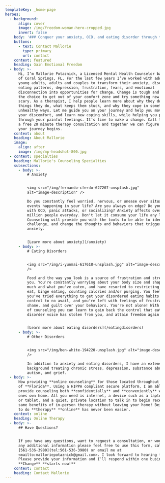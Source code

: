 ```yaml
---
templateKey: _home-page
heroes:
  - background:
      align: cover
      image: /img/freedom-woman-hero-cropped.jpg
      invert: false
    body: '### Conquer your anxiety, OCD, and eating disorder through therapy.'
    buttons:
      - text: Contact Mallorie
        type: primary
        url: contact
    context: featured
    heading: Gain Emotional Freedom
  - body: >-
      Hi, I’m Mallorie Potaznick, a Licensed Mental Health Counselor based out
      of Coral Springs, FL. For the last few years I’ve worked with adolescents,
      young adults, adults and couples to transform their anxiety, disordered
      eating patterns, depression, frustration, fears, and emotional
      disconnection into opportunities for change. Change is tough and making
      the choice to get out of your comfort zone and try something new can be
      scary. As a therapist, I help people learn more about why they do the
      things they do, what keeps them stuck, and why they cope in sometimes
      unhealthy ways. Let me guide you on your journey and help you move through
      your discomfort, and learn new coping skills, while helping you process
      through your painful feelings. It’s time to make a change. Call today for
      a free 20 minute therapy consultation and together we can figure out where
      your journey begins.
    context: about
    heading: About Mallorie
    image:
      align: after
      image: /img/mp-headshot-800.jpg
  - context: specialties
    heading: Mallorie's Counseling Specialties
    subsections:
      - body: >-
          # Anxiety


          <img src="/img/fernando-cferdo-627207-unsplash.jpg"
          alt="image-description" />

          Do you constantly feel worried, nervous, or unease over situations or
          events happening in your life? Are you always on edge? Do you struggle
          with OCD, panic attacks, or socializing? Anxiety affects over 40
          million people everyday. Don't let it consume your life any longer.
          Counseling will provide you with the tools to be able to identify,
          challenge, and change the thoughts and behaviors that trigger your
          anxiety.


          [Learn more about anxiety](/anxiety)
      - body: >-
          # Eating Disorders


          <img src="/img/i-yunmai-617618-unsplash.jpg" alt="image-description"
          />

          Food and the way you look is a source of frustration and stress for
          you. You're constantly worrying about your body size and shape, how
          much and what you've eaten, and have resorted to restricting what you
          eat, binge eating, counting calories and/or purging. You feel like
          you've tried everything to get your disordered eating habits under
          control to no avail, and you're left with feelings of frustration,
          shame, and guilt over your behaviors. You're not alone! With the help
          of counseling you can learn to gain back the control that eating
          disorder voice has stolen from you, and attain freedom again!


          [Learn more about eating disorders](/eatingdisorders)
      - body: >-
          # Other Disorders


          <img src="/img/ben-white-194220-unsplash.jpg" alt="image-description"
          />

          In addition to anxiety and eating disorders, I have an extensive
          background treating chronic stress, depression, substance abuse,
          autism, and grief.
  - body: >-
      Now providing **online counseling** for those located throughout the state
      of **Florida**. Using a HIPPA compliant secure platform, I am able to
      provide counseling both **confidentially** and **conveniently** within
      ones own home. All you need is internet, a device such as a laptop, phone
      or tablet, and a quiet, private location to talk in to begin receiving the
      same benefits of in-person therapy without leaving your home! Being able
      to do **therapy** **online** has never been easier.
    context: online
    heading: Online Therapy
  - body: >-
      ## Have Questions?


      If you have any questions, want to request a consultation, or would like
      any additional information please feel free to use this form, call me at
      [561-536-3980](tel:561-536-3980) or email me at
      <mailto:malloriepotaznick@gmail.com>. I look forward to hearing from you!
      Please provide your information and I’ll respond within one business day.
      **Change** **starts now!**
    context: contact
    heading: Contact Mallorie
---
```


